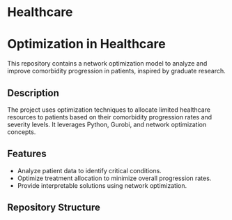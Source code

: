 # Healthcare

# Optimization in Healthcare

This repository contains a network optimization model to analyze and improve comorbidity progression in patients, inspired by graduate research.

## Description

The project uses optimization techniques to allocate limited healthcare resources to patients based on their comorbidity progression rates and severity levels. It leverages Python, Gurobi, and network optimization concepts.

## Features
- Analyze patient data to identify critical conditions.
- Optimize treatment allocation to minimize overall progression rates.
- Provide interpretable solutions using network optimization.

## Repository Structure
